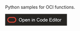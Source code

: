 Python samples for OCI functions.

[![Open in Cloud Shell](https://raw.githubusercontent.com/oracle-devrel/oci-code-editor-samples/main/images/open-in-code-editor.png)](https://cloud.oracle.com/?region=home&cs_repo_url=https://github.com/karthicgit/ocifunctions-sample.git)

